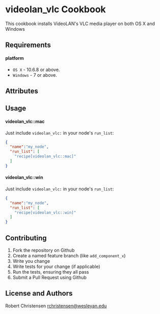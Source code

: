 videolan_vlc Cookbook
=====================
This cookbook installs VideoLAN's VLC media player on both OS X and Windows

Requirements
------------
#### platform
- `OS X` - 10.6.8 or above.
- `Windows` - 7 or above.


Attributes
----------

Usage
-----
#### videolan_vlc::mac

Just include `videolan_vlc:` in your node's `run_list`:

```json
{
  "name":"my_node",
  "run_list": [
    "recipe[videolan_vlc::mac]"
  ]
}
```

#### videolan_vlc::win

Just include `videolan_vlc:` in your node's `run_list`:

```json
{
  "name":"my_node",
  "run_list": [
    "recipe[videolan_vlc::win]"
  ]
}
```

Contributing
------------

1. Fork the repository on Github
2. Create a named feature branch (like `add_component_x`)
3. Write you change
4. Write tests for your change (if applicable)
5. Run the tests, ensuring they all pass
6. Submit a Pull Request using Github

License and Authors
-------------------
Robert Christensen <rchristensen@wesleyan.edu>
